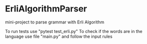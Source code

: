 # ErliAlgorithmParser
mini-project to parse grammar with Erli Algorithm

To run tests use "pytest test_erli.py"
To check if the words are in the language use file "main.py" and follow the input rules
